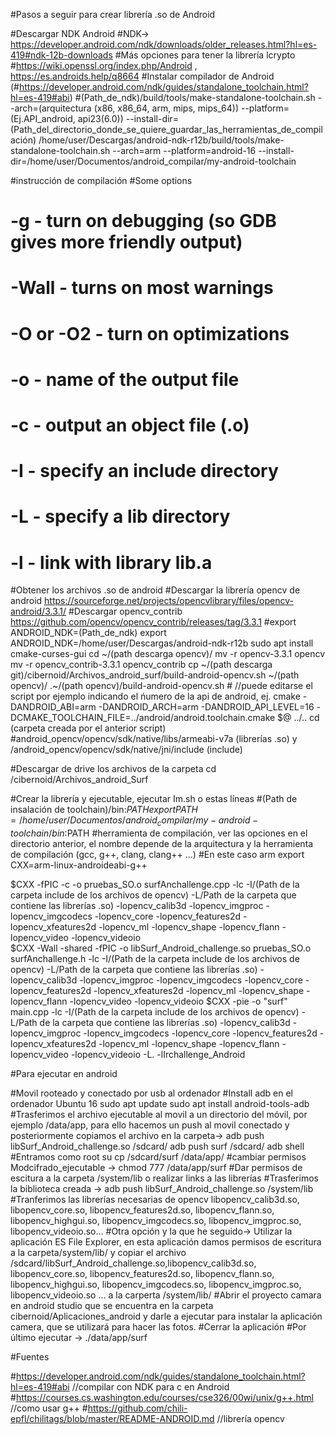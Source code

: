 #Pasos a seguir para crear librería .so de Android

#Descargar NDK Android 
#NDK-> https://developer.android.com/ndk/downloads/older_releases.html?hl=es-419#ndk-12b-downloads 
#Más opciones para tener la librería lcrypto #https://wiki.openssl.org/index.php/Android , https://es.androids.help/q8664
#Instalar compilador de Android (#https://developer.android.com/ndk/guides/standalone_toolchain.html?hl=es-419#abi)
#(Path_de_ndk)/build/tools/make-standalone-toolchain.sh --arch=(arquitectura (x86, x86_64, arm, mips, mips_64)) --platform=(Ej.API_android, api23(6.0)) --install-dir=(Path_del_directorio_donde_se_quiere_guardar_las_herramientas_de_compilación) 
/home/user/Descargas/android-ndk-r12b/build/tools/make-standalone-toolchain.sh --arch=arm --platform=android-16 --install-dir=/home/user/Documentos/android_compilar/my-android-toolchain 

#instrucción de compilación
#Some options
#    -g - turn on debugging (so GDB gives more friendly output)
#    -Wall - turns on most warnings
#    -O or -O2 - turn on optimizations
#    -o <name> - name of the output file
#    -c - output an object file (.o)
#    -I<include path> - specify an include directory
#    -L<library path> - specify a lib directory
#    -l<library> - link with library lib<library>.a 


#Obtener los archivos .so de android 
#Descargar la librería opencv de android https://sourceforge.net/projects/opencvlibrary/files/opencv-android/3.3.1/
#Descargar opencv_contrib https://github.com/opencv/opencv_contrib/releases/tag/3.3.1
#export ANDROID_NDK=(Path_de_ndk) 
export ANDROID_NDK=/home/user/Descargas/android-ndk-r12b
sudo apt install cmake-curses-gui
cd ~/(path descarga opencv)/
mv -r opencv-3.3.1 opencv
mv -r opencv_contrib-3.3.1 opencv_contrib
cp ~/(path descarga git)/cibernoid/Archivos_android_surf/build-android-opencv.sh ~/(path opencv)/
.~/(path opencv)/build-android-opencv.sh # //puede editarse el script por ejemplo indicando el ńumero de la api de android, ej. cmake -DANDROID_ABI=arm -DANDROID_ARCH=arm -DANDROID_API_LEVEL=16 -DCMAKE_TOOLCHAIN_FILE=../android/android.toolchain.cmake $@ ../..
cd (carpeta creada por el anterior script) #android_opencv/opencv/sdk/native/libs/armeabi-v7a (librerías .so) y /android_opencv/opencv/sdk/native/jni/include (include)

#Descargar de drive los archivos de la carpeta
cd /cibernoid/Archivos_android_Surf


#Crear la librería y ejecutable, ejecutar Im.sh o estas líneas
#(Path de insalación de toolchain)/bin:$PATH
export PATH=/home/user/Documentos/android_compilar/my-android-toolchain/bin:$PATH
#herramienta de compilación, ver las opciones en el directorio anterior, el nombre depende de la arquitectura y la herramienta de compilación (gcc, g++, clang, clang++ ...)
#En este caso arm
export CXX=arm-linux-androideabi-g++

$CXX -fPIC -c -o pruebas_SO.o surfAnchallenge.cpp -lc -I/(Path de la carpeta include de los archivos de opencv) -L/Path de la carpeta que contiene las librerías .so)  -lopencv_calib3d -lopencv_imgproc -lopencv_imgcodecs -lopencv_core -lopencv_features2d -lopencv_xfeatures2d -lopencv_ml -lopencv_shape -lopencv_flann -lopencv_video -lopencv_videoio 																																											
$CXX -Wall -shared -fPIC -o libSurf_Android_challenge.so pruebas_SO.o surfAnchallenge.h -lc -I/(Path de la carpeta include de los archivos de opencv) -L/Path de la carpeta que contiene las librerías .so)  -lopencv_calib3d -lopencv_imgproc -lopencv_imgcodecs -lopencv_core -lopencv_features2d -lopencv_xfeatures2d -lopencv_ml -lopencv_shape -lopencv_flann -lopencv_video -lopencv_videoio 
$CXX -pie -o "surf" main.cpp -lc -I/(Path de la carpeta include de los archivos de opencv) -L/Path de la carpeta que contiene las librerías .so)  -lopencv_calib3d -lopencv_imgproc -lopencv_imgcodecs -lopencv_core -lopencv_features2d -lopencv_xfeatures2d -lopencv_ml -lopencv_shape -lopencv_flann -lopencv_video -lopencv_videoio  -L. -lIrchallenge_Android 

#Para ejecutar en android

#Movil rooteado y conectado por usb al ordenador
#Install adb en el ordenador Ubuntu 16
sudo apt update
sudo apt install android-tools-adb
#Trasferimos el archivo ejecutable al movil a un directorio del móvil, por ejemplo /data/app, para ello hacemos un push al movil conectado y posteriormente copiamos el archivo en la carpeta->
adb push libSurf_Android_challenge.so /sdcard/ 
adb push surf /sdcard/ 
adb shell
#Entramos como root
su
cp /sdcard/surf /data/app/
#cambiar permisos Modcifrado_ejecutable -> 
chmod 777 /data/app/surf
#Dar permisos de escitura a la carpeta /system/lib o realizar links a las librerías
#Trasferimos la biblioteca creada -> adb push libSurf_Android_challenge.so /system/lib
#Tranferimos las librerías necesarias de opencv libopencv_calib3d.so, libopencv_core.so, libopencv_features2d.so, libopencv_flann.so, libopencv_highgui.so, libopencv_imgcodecs.so, libopencv_imgproc.so, libopencv_videoio.so...
#Otra opción y la que he seguido-> Utilizar la aplicación ES File Explorer, en esta aplicación damos permisos de escritura a la carpeta/system/lib/ y copiar el archivo /sdcard/libSurf_Android_challenge.so,libopencv_calib3d.so, libopencv_core.so, libopencv_features2d.so, libopencv_flann.so, libopencv_highgui.so, libopencv_imgcodecs.so, libopencv_imgproc.so, libopencv_videoio.so ... a la carperta /system/lib/ 
#Abrir el proyecto camara en android studio que se encuentra en la carpeta cibernoid/Aplicaciones_android y darle a ejecutar para instalar la aplicación camera, que se utilizará para hacer las fotos.
#Cerrar la aplicación
#Por último ejecutar -> 
./data/app/surf


#Fuentes

#https://developer.android.com/ndk/guides/standalone_toolchain.html?hl=es-419#abi //compilar con NDK para c en Android
#https://courses.cs.washington.edu/courses/cse326/00wi/unix/g++.html //como usar g++
#https://github.com/chili-epfl/chilitags/blob/master/README-ANDROID.md //librería opencv 





